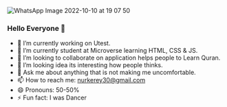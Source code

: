 
![WhatsApp Image 2022-10-10 at 19 07 50](https://user-images.githubusercontent.com/107000157/194874734-9afbf414-dcc1-4a66-a9d8-bb3c271f6614.jpeg)
### Hello Everyone 👋

- 🔭 I’m currently working on Utest.
- 🌱 I’m currently student at Microverse learning HTML, CSS & JS.
- 👯 I’m looking to collaborate on application helps people to Learn Quran.
- 🤔 I’m looking idea its interesting how people thinks.
- 💬 Ask me about anything that is not making me uncomfortable.
- 📫 How to reach me: nurkerey30@gmail.com
- 😄 Pronouns: 50-50%
- ⚡ Fun fact: I was Dancer 

